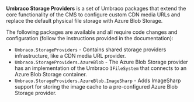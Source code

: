 **Umbraco Storage Providers** is a set of Umbraco packages that extend the core functionality of the CMS to configure custom CDN media URLs and replace the default physical file storage with Azure Blob Storage.

The following packages are available and all require code changes and configuration (follow the instructions provided in the documentation):
- `Umbraco.StorageProviders` - Contains shared storage providers infrastructure, like a CDN media URL provider.
- `Umbraco.StorageProviders.AzureBlob` - The Azure Blob Storage provider has an implementation of the Umbraco `IFileSystem` that connects to an Azure Blob Storage container.
- `Umbraco.StorageProviders.AzureBlob.ImageSharp` - Adds ImageSharp support for storing the image cache to a pre-configured Azure Blob Storage provider.
